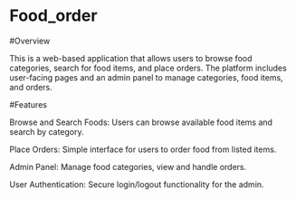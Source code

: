 # Food_order
#Overview

This is a web-based application that allows users to browse food categories, search for food items, and place orders. The platform includes user-facing pages and an admin panel to manage categories, food items, and orders.

#Features

Browse and Search Foods: Users can browse available food items and search by category.

Place Orders: Simple interface for users to order food from listed items.

Admin Panel: Manage food categories, view and handle orders.

User Authentication: Secure login/logout functionality for the admin.
